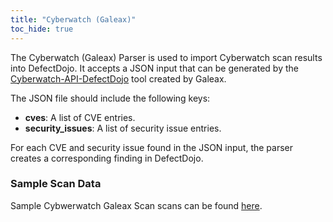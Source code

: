 ```yaml
---
title: "Cyberwatch (Galeax)"
toc_hide: true
---
```

The Cyberwatch (Galeax) Parser is used to import Cyberwatch scan results into DefectDojo. It accepts a JSON input that can be generated by the [Cyberwatch-API-DefectDojo](https://github.com/Galeax/Cyberwatch-API-DefectDojo) tool created by Galeax.

The JSON file should include the following keys:
- **cves**: A list of CVE entries.
- **security_issues**: A list of security issue entries.

For each CVE and security issue found in the JSON input, the parser creates a corresponding finding in DefectDojo.

### Sample Scan Data
Sample Cybwerwatch Galeax Scan scans can be found [here](https://github.com/DefectDojo/django-DefectDojo/tree/master/unittests/scans/cyberwatch).